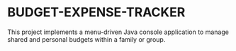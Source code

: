 # BUDGET-EXPENSE-TRACKER
This project implements a menu-driven Java console application to manage shared and personal budgets within a family or group.
